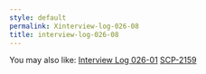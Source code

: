 ```yaml
---
style: default
permalink: Xinterview-log-026-08
title: interview-log-026-08
---
```

You may also like:
[Interview Log 026-01](http://scp-wiki.net/interview-log-026-01)
[SCP-2159](http://scp-wiki.net/scp-2159)